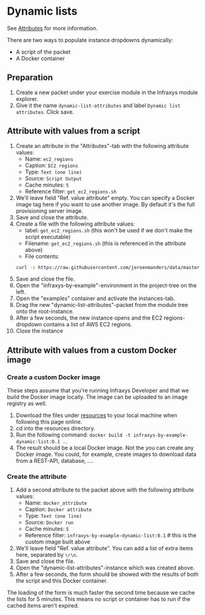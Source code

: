 # Dynamic lists

See [Attributes](https://infraxys.io/concepts/resource-types/packet/attribute/) for more information.

There are two ways to populate instance dropdowns dynamically:
* A script of the packet
* A Docker container

## Preparation

1. Create a new packet under your exercise module in the Infraxys module explorer.
1. Give it the name `dynamic-list-attributes` and label `Dynamic list attributes`. Click save.


## Attribute with values from a script

1. Create an attribute in the "Attributes"-tab with the following attribute values:
    - Name: `ec2_regions`
    - Caption: `EC2 regions`
    - Type: `Text (one line)`
    - Source: `Script Output`
    - Cache minutes: `5`
    - Reference filter: `get_ec2_regions.sh`
1. We'll leave field "Ref. value attribute" empty. You can specify a Docker image tag here if you want to use another image. By default it's the full provisioning server image.
1. Save and close the attribute.
1. Create a file with the following attribute values:
    - label: `get_ec2_regions.sh` (this won't be used if we don't make the script executable)
    - Filename: `get_ec2_regions.sh` (this is referenced in the attribute above)
    - File contents: 
    ```bash 
    curl -s https://raw.githubusercontent.com/jeroenmanders/data/master/aws/ec2_regions.json | jq -r '.Regions[] | .RegionName';
   ```
1. Save and close the file.
1. Open the "infraxys-by-example"-environment in the project-tree on the left.
1. Open the "examples" container and activate the instances-tab.
1. Drag the new "dynamic-list-attributes"-packet from the module tree onto the root-instance.
1. After a few seconds, the new instance opens and the EC2 regions-dropdown contains a list of AWS EC2 regions.
1. Close the instance 

## Attribute with values from a custom Docker image

### Create a custom Docker image
 
These steps assume that you're running Infraxys Developer and that we build the Docker image locally. The image can be uploaded to an image registry as well.  

1. Download the files under [resources](resources) to your local machine when following this page online.
1. cd into the resources directory.
1. Run the following command: `docker build -t infraxys-by-example-dynamic-list:0.1 .`.
1. The result should be a local Docker image. Not the you can create any Docker image. You could, for example, create images to download data from a REST-API, database, ....

### Create the attribute

1. Add a second attribute to the packet above with the following attribute values:
    - Name: `docker_attribute`
    - Caption: `Docker attribute`
    - Type: `Text (one line)`
    - Source: `Docker run`
    - Cache minutes: `5`
    - Reference filter: `infraxys-by-example-dynamic-list:0.1` # this is the custom image built above
1. We'll leave field "Ref. value attribute". You can add a list of extra items here, separated by `\r\n`.
1. Save and close the file.
1. Open the "dynamic-list-attributes"-instance which was created above.
1. After a few seconds, the form should be showed with the results of both the script and this Docker container.

The loading of the form is much faster the second time because we cache the lists for 5 minutes. This means no script or container has to run if the cached items aren't expired.


 

